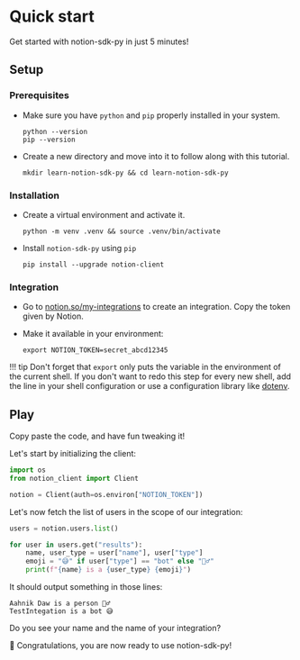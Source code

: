 # Quick start

Get started with notion-sdk-py in just 5 minutes!

## Setup

### Prerequisites

- Make sure you have `python` and `pip` properly installed in your system.

    ```shell
    python --version
    pip --version
    ```

- Create a new directory and move into it to follow along with this tutorial.

    ```shell
    mkdir learn-notion-sdk-py && cd learn-notion-sdk-py
    ```

### Installation

- Create a virtual environment and activate it.

    ```shell
    python -m venv .venv && source .venv/bin/activate
    ```

- Install `notion-sdk-py` using `pip`

    ```shell
    pip install --upgrade notion-client
    ```

### Integration

- Go to [notion.so/my-integrations](https://www.notion.so/my-integrations)
to create an integration. Copy the token given by Notion.

- Make it available in your environment:

    ```shell
    export NOTION_TOKEN=secret_abcd12345
    ```

!!! tip
    Don't forget that `export` only puts the variable in the environment of the
    current shell.
    If you don't want to redo this step for every new shell,
    add the line in your shell configuration
    or use a configuration library like [dotenv](https://github.com/theskumar/python-dotenv).

## Play

Copy paste the code, and have fun tweaking it!

Let's start by initializing the client:

```python
import os
from notion_client import Client

notion = Client(auth=os.environ["NOTION_TOKEN"])
```

Let's now fetch the list of users in the scope of our integration:

```python
users = notion.users.list()

for user in users.get("results"):
    name, user_type = user["name"], user["type"]
    emoji = "😅" if user["type"] == "bot" else "🙋‍♂️"
    print(f"{name} is a {user_type} {emoji}")
```

It should output something in those lines:

```shell
Aahnik Daw is a person 🙋‍♂️
TestIntegation is a bot 😅
```

Do you see your name and the name of your integration?

🎉 Congratulations, you are now ready to use notion-sdk-py!
